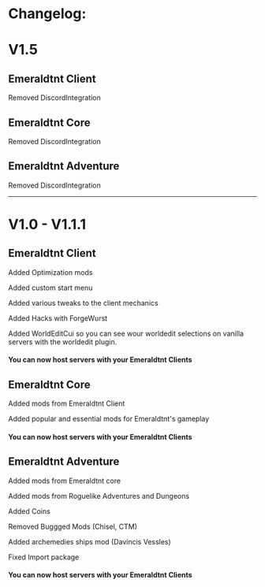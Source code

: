 # Changelog:

# V1.5

## Emeraldtnt Client

Removed DiscordIntegration

## Emeraldtnt Core

Removed DiscordIntegration

## Emeraldtnt Adventure

Removed DiscordIntegration

---

# V1.0 - V1.1.1

## Emeraldtnt Client

Added Optimization mods

Added custom start menu

Added various tweaks to the client mechanics

Added Hacks with ForgeWurst

Added WorldEditCui so you can see wour worldedit selections on vanilla servers with the worldedit plugin.

#### You can now host servers with your Emeraldtnt Clients

## Emeraldtnt Core

Added mods from Emeraldtnt Client

Added popular and essential mods for Emeraldtnt's gameplay

#### You can now host servers with your Emeraldtnt Clients

## Emeraldtnt Adventure

Added mods from Emeraldtnt core

Added mods from Roguelike Adventures and Dungeons

Added Coins

Removed Buggged Mods (Chisel, CTM)

Added archemedies ships mod (Davincis Vessles)

Fixed Import package

#### You can now host servers with your Emeraldtnt Clients
